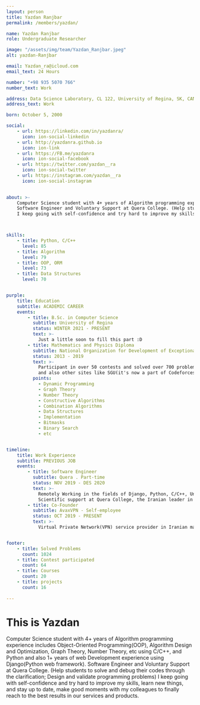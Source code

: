 ```yaml
---
layout: person
title: Yazdan Ranjbar
permalink: /members/yazdan/

name: Yazdan Ranjbar
role: Undergraduate Researcher

image: "/assets/img/team/Yazdan_Ranjbar.jpeg"
alt: yazdan-Ranjbar

email: Yazdan_ra@icloud.com
email_text: 24 Hours

number: "+98 935 5070 766"
number_text: Work

address: Data Science Laboratory, CL 122, University of Regina, SK, CANADA.
address_text: Work

born: October 5, 2000

social:
    - url: https://linkedin.com/in/yazdanra/
      icon: ion-social-linkedin
    - url: http://yazdanra.github.io
      icon: ion-link
    - url: https://FB.me/yazdanra
      icon: ion-social-facebook
    - url: https://twitter.com/yazdan__ra
      icon: ion-social-twitter
    - url: https://instagram.com/yazdan__ra
      icon: ion-social-instagram
    

about: >-
    Computer Science student with 4+ years of Algorithm programming experience includes Object-Oriented Programming(OOP), Algorithm Design and Optimization, Graph Theory, Number Theory, etc using C/C++, and Python and also 1+ years of web Development experience using Django(Python web framework).
    Software Engineer and Voluntary Support at Quera College. (Help students to solve and debug their codes through the clarification; Design and validate programming problems)
    I keep going with self-confidence and try hard to improve my skills, learn new things, and stay up to date, make good moments with my colleagues to finally reach to the best results in our services and products. 



skills:
    - title: Python, C/C++
      level: 85
    - title: Algorithm
      level: 79
    - title: OOP, ORM
      level: 73
    - title: Data Structures
      level: 70


purple:
    title: Education
    subtitle: ACADEMIC CAREER
    events:
        - title: B.Sc. in Computer Science
          subtitle: University of Regina 
          status: WINTER 2021 - PRESENT
          text: >-
            Just a little soon to fill this part :D
        - title: Mathematics and Physics Diploma
          subtitle: National Organization for Development of Exceptional Talents(NODET)
          status: 2013 - 2019
          text: >-
            Participant in over 50 contests and solved over 700 problems in codeforces.com with ID: Yazdan_ra
            and also other sites like SGU(it's now a part of Codeforces), Spoj, CEOI, Topcoder, Devskill, csacademy, etc.
          points:
            - Dynamic Programming
            - Graph Theory
            - Number Theory
            - Constructive Algorithms
            - Combination Algorithms
            - Data Structures
            - Implementation
            - Bitmasks
            - Binary Search
            - etc


timeline:
    title: Work Experience
    subtitle: PREVIOUS JOB
    events:
        - title: Software Engineer
          subtitle: Quera . Part-time
          status: NOV 2019 - DES 2020
          text: >- 
            Remotely Working in the fields of Django, Python, C/C++, Unit Test, and etc.
            Scientific support at Quera College, the Iranian leader in Task-Oriented and Interactive Online Education in Programming and Algorithmic Thinking. I help students to solve and debug their codes and design, make tests, and validate programming problems and programming contest ordinator.
        - title: Co-Founder
          subtitle: AvaxVPN - Self-employee
          status: OCT 2019 - PRESENT
          text: >- 
            Virtual Private Network(VPN) service provider in Iranian market.


footer:
    - title: Solved Problems
      count: 1024
    - title: Contest participated
      count: 64
    - title: Courses
      count: 20
    - title: projects
      count: 16
      
---
```


# This is Yazdan

Computer Science student with 4+ years of Algorithm programming experience includes Object-Oriented Programming(OOP), Algorithm Design and Optimization, Graph Theory, Number Theory, etc using C/C++, and Python and also 1+ years of web Development experience using Django(Python web framework).
Software Engineer and Voluntary Support at Quera College. (Help students to solve and debug their codes through the clarification; Design and validate programming problems)
I keep going with self-confidence and try hard to improve my skills, learn new things, and stay up to date, make good moments with my colleagues to finally reach to the best results in our services and products. 
